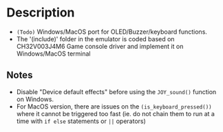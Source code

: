 # Description

* `(Todo)` Windows/MacOS port for OLED/Buzzer/keyboard functions.
* The '(include)' folder in the emulator is coded based on CH32V003J4M6 Game console driver and implement it on Windows/MacOS terminal

## Notes

* Disable "Device default effects" before using the `JOY_sound()` function on Windows.
* For MacOS version, there are issues on the `(is_keyboard_pressed())` where it cannot be triggered too fast
  (ie. do not chain them to run at a time with `if else` statements or `||` operators)
  